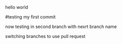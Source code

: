 hello world


#testing my first commit

now testing in second branch with nexrt branch name


switching branches to use pull request
